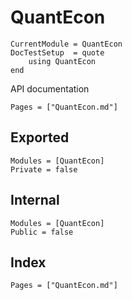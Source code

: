 # QuantEcon

```@meta
CurrentModule = QuantEcon
DocTestSetup  = quote
    using QuantEcon
end
```

API documentation

```@contents
Pages = ["QuantEcon.md"]
```

## Exported

```@autodocs
Modules = [QuantEcon]
Private = false
```

## Internal

```@autodocs
Modules = [QuantEcon]
Public = false
```

## Index

```@index
Pages = ["QuantEcon.md"]
```
